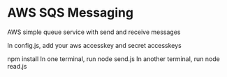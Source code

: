 # AWS SQS Messaging
AWS simple queue service with send and receive messages


In config.js, add your aws accesskey and secret accesskeys

npm install
In one terminal, run node send.js
In another terminal, run node read.js
